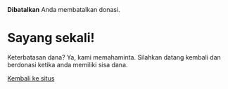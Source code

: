 <!--
.. title: Cancelled Donation
.. slug: donation-cancelled
.. date: 2014-11-04 22:23:23
.. tags: 
.. link: 
.. description:
-->

<style>
img.centered {
    display: block;
    margin-left: auto;
    margin-right: auto }
</style>

<div class="alert alert-error"><strong>Dibatalkan</strong> Anda membatalkan donasi.</div>

<div class="bs-component">
    <div class="jumbotron">
        <h1>Sayang sekali!</h1>
        <p>Keterbatasan dana? Ya, kami memahaminta. Silahkan datang kembali dan berdonasi ketika anda memiliki sisa dana.</p>
        <a href="/" class="btn btn-primary btn-lg">Kembali ke situs</a>
        </p>
    </div>
</div>
